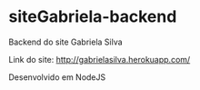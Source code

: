 # siteGabriela-backend
Backend do site Gabriela Silva

Link do site: http://gabrielasilva.herokuapp.com/

Desenvolvido em NodeJS
